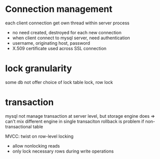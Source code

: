 # Connection management
each client connection get own thread within server process
- no need created, destroyed for each new connection
- when client connect to mysql server, need authentication
- username, originating host, password
- X.509 certificate used across SSL connection

# lock granularity
some db not offer choice of lock
table lock, row lock

# transaction
mysql not manage transaction at server level, but storage engine does
=> can't mix different engine in single transaciton
rollback is problem if non-transactional table

MVCC: twist on row-level locking
- allow nonlocking reads
- only lock necessary rows during write operations

